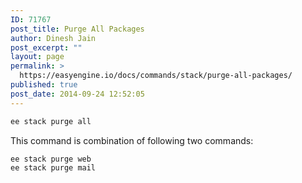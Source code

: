 ```yaml
---
ID: 71767
post_title: Purge All Packages
author: Dinesh Jain
post_excerpt: ""
layout: page
permalink: >
  https://easyengine.io/docs/commands/stack/purge-all-packages/
published: true
post_date: 2014-09-24 12:52:05
---
```

```bash
ee stack purge all
```
This command is combination of following two commands:
```bash
ee stack purge web
ee stack purge mail
```